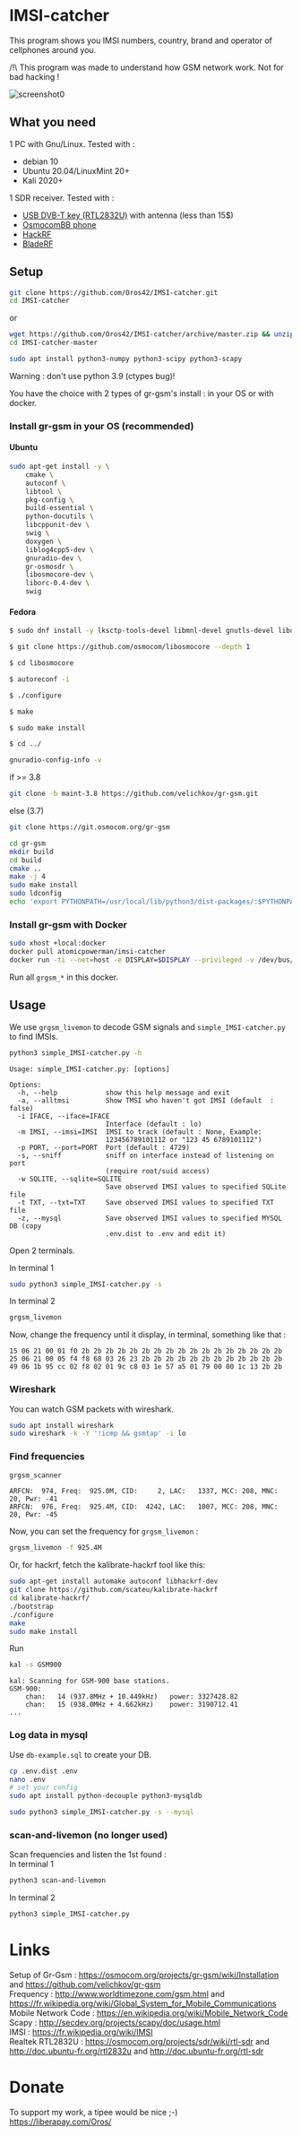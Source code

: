 # IMSI-catcher

This program shows you IMSI numbers, country, brand and operator of cellphones around you.  
  
/!\ This program was made to understand how GSM network work. Not for bad hacking !  
  

![screenshot0](capture_simple_IMSI-catcher.png)  
  

## What you need

1 PC with Gnu/Linux. Tested with :  
- debian 10  
- Ubuntu 20.04/LinuxMint 20+  
- Kali 2020+  
  
1 SDR receiver. Tested with :  
- [USB DVB-T key (RTL2832U)](https://osmocom.org/projects/sdr/wiki/rtl-sdr) with antenna (less than 15$)  
- [OsmocomBB phone](https://osmocom.org/projects/baseband/wiki/Phones)  
- [HackRF](https://greatscottgadgets.com/hackrf/)  
- [BladeRF](https://www.nuand.com/bladerf-2-0-micro/)  
  
## Setup

```bash
git clone https://github.com/Oros42/IMSI-catcher.git
cd IMSI-catcher
```
or
```bash
wget https://github.com/Oros42/IMSI-catcher/archive/master.zip && unzip -q master.zip
cd IMSI-catcher-master
```
  
```bash
sudo apt install python3-numpy python3-scipy python3-scapy
```
Warning : don't use python 3.9 (ctypes bug)!  
  
You have the choice with 2 types of gr-gsm's install : in your OS or with docker.  
  
### Install gr-gsm in your OS (recommended)

#### Ubuntu

```bash
sudo apt-get install -y \
    cmake \
    autoconf \
    libtool \
    pkg-config \
    build-essential \
    python-docutils \
    libcppunit-dev \
    swig \
    doxygen \
    liblog4cpp5-dev \
    gnuradio-dev \
    gr-osmosdr \
    libosmocore-dev \
    liborc-0.4-dev \
    swig
```

#### Fedora

```bash
$ sudo dnf install -y lksctp-tools-devel libmnl-devel gnutls-devel libusb1-devel pcsc-lite-devel liburing-devel osmo osmocom libosmocore-devel pybind11-devel pybind-devel gmp-devel gnuradio boost-devel mpir-devel spdlog-devel cmake autoconf automake libtool pkgconf gcc-c++ python-docutils cppunit-devel swig doxygen log4cpp-devel gnuradio-devel gr-osmosdr orc-devel "@Development Tools"

$ git clone https://github.com/osmocom/libosmocore --depth 1

$ cd libosmocore

$ autoreconf -i

$ ./configure

$ make

$ sudo make install

$ cd ../
```

```bash
gnuradio-config-info -v
```
if >= 3.8  
```bash
git clone -b maint-3.8 https://github.com/velichkov/gr-gsm.git
```
else (3.7)  
```bash
git clone https://git.osmocom.org/gr-gsm
```
  
```bash
cd gr-gsm
mkdir build
cd build
cmake ..
make -j 4
sudo make install
sudo ldconfig
echo 'export PYTHONPATH=/usr/local/lib/python3/dist-packages/:$PYTHONPATH' >> ~/.bashrc
```

### Install gr-gsm with Docker

```bash
sudo xhost +local:docker
docker pull atomicpowerman/imsi-catcher
docker run -ti --net=host -e DISPLAY=$DISPLAY --privileged -v /dev/bus/usb:/dev/bus/usb  atomicpowerman/imsi-catcher bash
```
Run all `grgsm_*` in this docker.   
  

## Usage

We use `grgsm_livemon` to decode GSM signals and `simple_IMSI-catcher.py` to find IMSIs.  
  
```bash
python3 simple_IMSI-catcher.py -h
```
```
Usage: simple_IMSI-catcher.py: [options]

Options:
  -h, --help            show this help message and exit
  -a, --alltmsi         Show TMSI who haven't got IMSI (default  : false)
  -i IFACE, --iface=IFACE
                        Interface (default : lo)
  -m IMSI, --imsi=IMSI  IMSI to track (default : None, Example:
                        123456789101112 or "123 45 6789101112")
  -p PORT, --port=PORT  Port (default : 4729)
  -s, --sniff           sniff on interface instead of listening on port
                        (require root/suid access)
  -w SQLITE, --sqlite=SQLITE
                        Save observed IMSI values to specified SQLite file
  -t TXT, --txt=TXT     Save observed IMSI values to specified TXT file
  -z, --mysql           Save observed IMSI values to specified MYSQL DB (copy
                        .env.dist to .env and edit it)
```

Open 2 terminals.  
  
In terminal 1  
```bash
sudo python3 simple_IMSI-catcher.py -s
```
  
In terminal 2  
```bash
grgsm_livemon
```
Now, change the frequency until it display, in terminal, something like that :  
``` 
15 06 21 00 01 f0 2b 2b 2b 2b 2b 2b 2b 2b 2b 2b 2b 2b 2b 2b 2b 2b 2b
25 06 21 00 05 f4 f8 68 03 26 23 2b 2b 2b 2b 2b 2b 2b 2b 2b 2b 2b 2b
49 06 1b 95 cc 02 f8 02 01 9c c8 03 1e 57 a5 01 79 00 00 1c 13 2b 2b
```

### Wireshark

You can watch GSM packets with wireshark.  
```bash
sudo apt install wireshark
sudo wireshark -k -Y '!icmp && gsmtap' -i lo
```

### Find frequencies
 
```bash
grgsm_scanner
```
```
ARFCN:  974, Freq:  925.0M, CID:     2, LAC:   1337, MCC: 208, MNC:  20, Pwr: -41
ARFCN:  976, Freq:  925.4M, CID:  4242, LAC:   1007, MCC: 208, MNC:  20, Pwr: -45
```
Now, you can set the frequency for `grgsm_livemon` :  
```bash
grgsm_livemon -f 925.4M
```
  
Or, for hackrf, fetch the kalibrate-hackrf tool like this:  
```bash
sudo apt-get install automake autoconf libhackrf-dev
git clone https://github.com/scateu/kalibrate-hackrf
cd kalibrate-hackrf/
./bootstrap
./configure
make
sudo make install
```
Run  
```bash
kal -s GSM900
```
```
kal: Scanning for GSM-900 base stations.
GSM-900:
	chan:   14 (937.8MHz + 10.449kHz)	power: 3327428.82
	chan:   15 (938.0MHz + 4.662kHz)	power: 3190712.41
...
```

### Log data in mysql

Use `db-example.sql` to create your DB.
  
```bash
cp .env.dist .env
nano .env
# set your config
sudo apt install python-decouple python3-mysqldb
```
  
```bash
sudo python3 simple_IMSI-catcher.py -s --mysql
```

### scan-and-livemon (no longer used)

Scan frequencies and listen the 1st found :  
In terminal 1  
```bash
python3 scan-and-livemon
```
  
In terminal 2  
```bash
python3 simple_IMSI-catcher.py
```

# Links

Setup of Gr-Gsm : https://osmocom.org/projects/gr-gsm/wiki/Installation and https://github.com/velichkov/gr-gsm  
Frequency : http://www.worldtimezone.com/gsm.html and https://fr.wikipedia.org/wiki/Global_System_for_Mobile_Communications  
Mobile Network Code : https://en.wikipedia.org/wiki/Mobile_Network_Code  
Scapy : http://secdev.org/projects/scapy/doc/usage.html  
IMSI : https://fr.wikipedia.org/wiki/IMSI  
Realtek RTL2832U : https://osmocom.org/projects/sdr/wiki/rtl-sdr and http://doc.ubuntu-fr.org/rtl2832u and http://doc.ubuntu-fr.org/rtl-sdr  

# Donate

To support my work, a tipee would be nice ;-)  
https://liberapay.com/Oros/  
